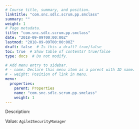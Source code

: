 ```yaml
---
# Course title, summary, and position.
linktitle: "com.snc.sdlc.scrum.pp.smclass"
summary: ""
weight: 1
# Page metadata.
title: "com.snc.sdlc.scrum.pp.smclass"
date: "2018-09-09T00:00:00Z"
lastmod: "2018-09-09T00:00:00Z"
draft: false  # Is this a draft? true/false
toc: true  # Show table of contents? true/false
type: docs  # Do not modify.

# Add menu entry to sidebar.
# - name: Declare this menu item as a parent with ID name.
# - weight: Position of link in menu.
menu:
  properties:
    parent: Properties
    name: "com.snc.sdlc.scrum.pp.smclass"
    weight: 1
---
```


Description: 


Value: `Agile2SecurityManager`